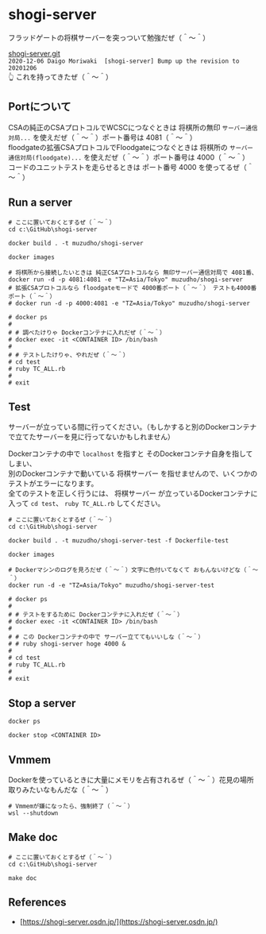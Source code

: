 # shogi-server

フラッドゲートの将棋サーバーを突っついて勉強だぜ（＾～＾）  

[shogi-server.git](http://git.sourceforge.jp/view?p=shogi-server/shogi-server.git;a=summary)  
`2020-12-06	Daigo Moriwaki	[shogi-server] Bump up the revision to 20201206 `  
👆 これを持ってきたぜ（＾～＾）  

## Portについて

CSAの純正のCSAプロトコルでWCSCにつなぐときは 将棋所の無印 `サーバー通信対局...` を使えだぜ（＾～＾）ポート番号は 4081（＾～＾）  
floodgateの拡張CSAプロトコルでFloodgateにつなぐときは 将棋所の `サーバー通信対局(floodgate)...` を使えだぜ（＾～＾）ポート番号は 4000（＾～＾）  
コードのユニットテストを走らせるときは ポート番号 4000 を使ってるぜ（＾～＾）  

## Run a server


```shell
# ここに置いておくとするぜ（＾～＾）
cd c:\GitHub\shogi-server

docker build . -t muzudho/shogi-server

docker images

# 将棋所から接続したいときは 純正CSAプロトコルなら 無印サーバー通信対局で 4081番、
docker run -d -p 4081:4081 -e "TZ=Asia/Tokyo" muzudho/shogi-server
# 拡張CSAプロトコルなら floodgateモードで 4000番ポート（＾～＾） テストも4000番ポート（＾～＾）
# docker run -d -p 4000:4081 -e "TZ=Asia/Tokyo" muzudho/shogi-server

# docker ps
#
# # 調べたけりゃ Dockerコンテナに入れだぜ（＾～＾）
# docker exec -it <CONTAINER ID> /bin/bash
#
# # テストしたけりゃ、やれだぜ（＾～＾）
# cd test
# ruby TC_ALL.rb
#
# exit
```

## Test

サーバーが立っている間に行ってください。（もしかすると別のDockerコンテナで立てたサーバーを見に行ってないかもしれません）  

Dockerコンテナの中で `localhost` を指すと そのDockerコンテナ自身を指してしまい、  
別のDockerコンテナで動いている 将棋サーバー を指せませんので、いくつかのテストがエラーになります。  
全てのテストを正しく行うには、 将棋サーバー が立っているDockerコンテナに入って `cd test`、 `ruby TC_ALL.rb` してください。  

```shell
# ここに置いておくとするぜ（＾～＾）
cd c:\GitHub\shogi-server

docker build . -t muzudho/shogi-server-test -f Dockerfile-test

docker images

# Dockerマシンのログを見ろだぜ（＾～＾）文字に色付いてなくて おもんないけどな（＾～＾）
docker run -d -e "TZ=Asia/Tokyo" muzudho/shogi-server-test

# docker ps
#
# # テストをするために Dockerコンテナに入れだぜ（＾～＾）
# docker exec -it <CONTAINER ID> /bin/bash
#
# # この Dockerコンテナの中で サーバー立ててもいいしな（＾～＾）
# # ruby shogi-server hoge 4000 &
#
# cd test
# ruby TC_ALL.rb
#
# exit
```

## Stop a server

```shell
docker ps

docker stop <CONTAINER ID>
```

## Vmmem

Dockerを使っているときに大量にメモリを占有されるぜ（＾～＾）花見の場所取りみたいなもんだな（＾～＾）  

```shell
# Vmmemが嫌になったら、強制終了（＾～＾）
wsl --shutdown
```

## Make doc

```shell
# ここに置いておくとするぜ（＾～＾）
cd c:\GitHub\shogi-server

make doc
```

## References

* [https://shogi-server.osdn.jp/](https://shogi-server.osdn.jp/)
